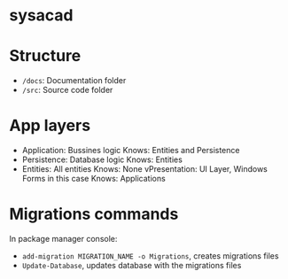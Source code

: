 # sysacad

# Structure
- `/docs`:
    Documentation folder
- `/src`:
    Source code folder

# App layers
- Application:
    Bussines logic
	Knows: Entities and Persistence
- Persistence:
    Database logic
    Knows: Entities
- Entities:
    All entities
    Knows: None
vPresentation:
    UI Layer, Windows Forms in this case
    Knows: Applications

# Migrations commands
In package manager console:
- `add-migration MIGRATION_NAME -o Migrations`, creates migrations files
- `Update-Database`, updates database with the migrations files
